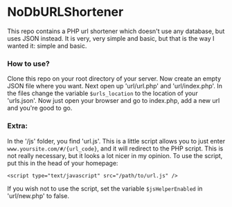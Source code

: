 # NoDbURLShortener
This repo contains a PHP url shortener which doesn't use any database, but uses JSON instead. It is very, very simple and basic, but that is the way I wanted it: simple and basic.

### How to use?
Clone this repo on your root directory of your server. Now create an empty JSON file where you want. Next open up 'url/url.php' and 'url/index.php'. In the files change the variable `$urls_location` to the location of your 'urls.json'. Now just open your browser and go to index.php, add a new url and you're good to go.

### Extra:
In the '/js' folder, you find 'url.js'. This is a little script allows you to just enter `www.yoursite.com/#/{url_code}`, and it will redirect to the PHP script. This is not really necessary, but it looks a lot nicer in my opinion.
To use the script, put this in the head of your homepage:

`<script type="text/javascript" src="/path/to/url.js" />`

If you wish not to use the script, set the variable `$jsHelperEnabled` in 'url/new.php' to false.